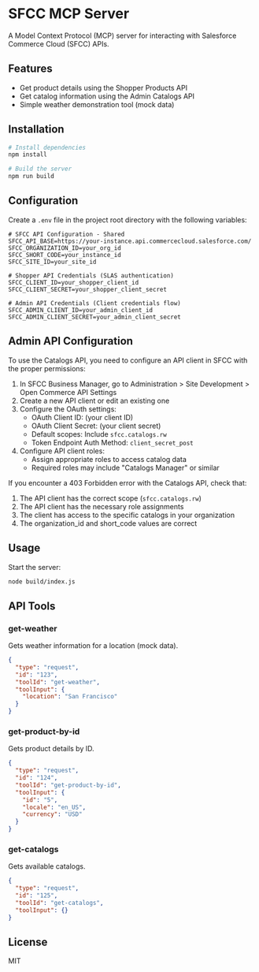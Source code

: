 # SFCC MCP Server

A Model Context Protocol (MCP) server for interacting with Salesforce Commerce Cloud (SFCC) APIs.

## Features

- Get product details using the Shopper Products API
- Get catalog information using the Admin Catalogs API
- Simple weather demonstration tool (mock data)

## Installation

```bash
# Install dependencies
npm install

# Build the server
npm run build
```

## Configuration

Create a `.env` file in the project root directory with the following variables:

```
# SFCC API Configuration - Shared
SFCC_API_BASE=https://your-instance.api.commercecloud.salesforce.com/
SFCC_ORGANIZATION_ID=your_org_id
SFCC_SHORT_CODE=your_instance_id
SFCC_SITE_ID=your_site_id

# Shopper API Credentials (SLAS authentication)
SFCC_CLIENT_ID=your_shopper_client_id
SFCC_CLIENT_SECRET=your_shopper_client_secret

# Admin API Credentials (Client credentials flow)
SFCC_ADMIN_CLIENT_ID=your_admin_client_id
SFCC_ADMIN_CLIENT_SECRET=your_admin_client_secret
```

## Admin API Configuration

To use the Catalogs API, you need to configure an API client in SFCC with the proper permissions:

1. In SFCC Business Manager, go to Administration > Site Development > Open Commerce API Settings
2. Create a new API client or edit an existing one
3. Configure the OAuth settings:
   - OAuth Client ID: (your client ID)
   - OAuth Client Secret: (your client secret)
   - Default scopes: Include `sfcc.catalogs.rw`
   - Token Endpoint Auth Method: `client_secret_post`
4. Configure API client roles:
   - Assign appropriate roles to access catalog data
   - Required roles may include "Catalogs Manager" or similar
   
If you encounter a 403 Forbidden error with the Catalogs API, check that:
1. The API client has the correct scope (`sfcc.catalogs.rw`)
2. The API client has the necessary role assignments
3. The client has access to the specific catalogs in your organization
4. The organization_id and short_code values are correct

## Usage

Start the server:

```bash
node build/index.js
```

## API Tools

### get-weather

Gets weather information for a location (mock data).

```json
{
  "type": "request",
  "id": "123",
  "toolId": "get-weather",
  "toolInput": {
    "location": "San Francisco"
  }
}
```

### get-product-by-id

Gets product details by ID.

```json
{
  "type": "request",
  "id": "124",
  "toolId": "get-product-by-id",
  "toolInput": {
    "id": "5",
    "locale": "en_US",
    "currency": "USD"
  }
}
```

### get-catalogs

Gets available catalogs.

```json
{
  "type": "request",
  "id": "125",
  "toolId": "get-catalogs",
  "toolInput": {}
}
```

## License

MIT